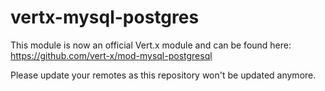 # vertx-mysql-postgres

This module is now an official Vert.x module and can be found here: https://github.com/vert-x/mod-mysql-postgresql

Please update your remotes as this repository won't be updated anymore.
